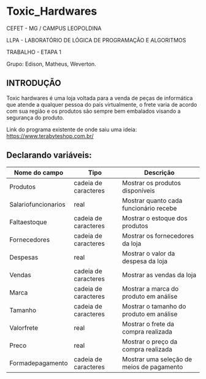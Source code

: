 #  Toxic_Hardwares

CEFET - MG /  CAMPUS LEOPOLDINA

LLPA - LABORATÓRIO DE LÓGICA DE PROGRAMAÇÃO E ALGORITMOS

TRABALHO - ETAPA 1

Grupo: Edison, Matheus, Weverton.

## INTRODUÇÃO

Toxic hardwares é uma loja voltada para a venda de peças de informática que atende a qualquer pessoa do país virtualmente, o frete varia de acordo com sua região e os produtos são sempre bem embalados visando a segurança do produto.

Link do programa existente de onde saiu uma ideia:  https://www.terabyteshop.com.br/

## Declarando variáveis:

Nome do campo | Tipo | Descrição
| ------------- | ---- | ----------------- |
Produtos | cadeia de caracteres | Mostrar os produtos disponíveis
Salariofuncionarios | real | Mostrar quanto cada funcionário recebe
Faltaestoque | cadeia de caracteres | Mostrar o estoque dos produtos
Fornecedores | cadeia de caracteres | Mostrar os fornecedores da loja
Despesas | real | Mostrar o valor da despesa da loja
Vendas | cadeia de caracteres | Mostrar  as vendas da loja
Marca | cadeia de caracteres | Mostrar a marca do produto em análise
Tamanho | cadeia de caracteres | Mostrar o tamanho do produto em análise
Valorfrete | real | Mostrar o frete da compra realizada
Preco | real | Mostrar o preço da compra realizada
Formadepagamento | cadeia de caracteres | Mostrar uma seleção de meios de pagamento
